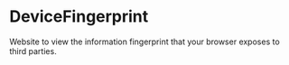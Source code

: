DeviceFingerprint
=================

Website to view the information fingerprint that your browser exposes to third parties.
